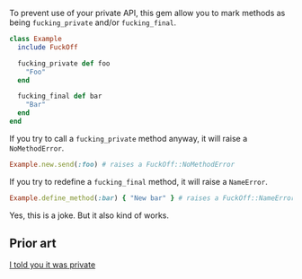 To prevent use of your private API, this gem allow you to mark methods as being `fucking_private` and/or `fucking_final`.

```ruby
class Example
  include FuckOff

  fucking_private def foo
    "Foo"
  end

  fucking_final def bar
    "Bar"
  end
end
```

If you try to call a `fucking_private` method anyway, it will raise a `NoMethodError`.

```ruby
Example.new.send(:foo) # raises a FuckOff::NoMethodError
```

If you try to redefine a `fucking_final` method, it will raise a `NameError`.

```ruby
Example.define_method(:bar) { "New bar" } # raises a FuckOff::NameError
```

Yes, this is a joke. But it also kind of works.

## Prior art

[I told you it was private](https://github.com/fxn/i-told-you-it-was-private)
